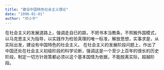```yaml
---
title: "建设中国特色社会主义理论"
date: "1996-01-01"
author: "邓小平"
---
```

在社会主义的发展道路上，强调走自已的路，不把书本当教条，不照搬外国模式，以马克思主义为指导，以实践作为检验真理的唯一标准，解放思想，实事求是，从实际出发，建设有中国特色的社会主义。
在社会主义的发展阶段问题上，作出了中国还处在社会主义初级阶段的科学论断，强调这是一个至少上百年的很长的历史阶段，制定一切方针政策都必须以这个基本国情为依据，不能脱离实际，超越阶段。
